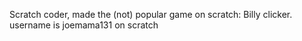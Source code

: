 Scratch coder, made the (not) popular game on scratch: Billy clicker. username is joemama131 on scratch

<!---
Joe-mama131/Joe-mama131 is a ✨ special ✨ repository because its `README.md` (this file) appears on your GitHub profile.
You can click the Preview link to take a look at your changes.
--->
